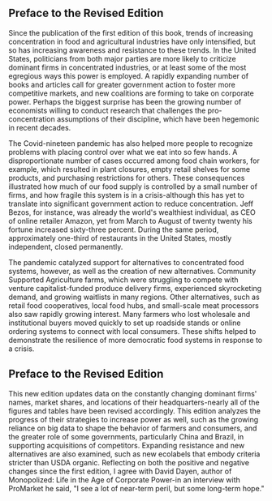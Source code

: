 ## Preface to the Revised Edition

Since the publication of the first edition of this book, trends of increasing concentration in food and agricultural industries have only intensified, but so has increasing awareness and resistance to these trends. In the United States, politicians from both major parties are more likely to criticize dominant firms in concentrated industries, or at least some of the most egregious ways this power is employed. A rapidly expanding number of books and articles call for greater government action to foster more competitive markets, and new coalitions are forming to take on corporate power. Perhaps the biggest surprise has been the growing number of economists willing to conduct research that challenges the pro-concentration assumptions of their discipline, which have been hegemonic in recent decades.

The Covid-nineteen pandemic has also helped more people to recognize problems with placing control over what we eat into so few hands. A disproportionate number of cases occurred among food chain workers, for example, which resulted in plant closures, empty retail shelves for some products, and purchasing restrictions for others. These consequences illustrated how much of our food supply is controlled by a small number of firms, and how fragile this system is in a crisis-although this has yet to translate into significant government action to reduce concentration. Jeff Bezos, for instance, was already the world's wealthiest individual, as CEO of online retailer Amazon, yet from March to August of twenty twenty his fortune increased sixty-three percent. During the same period, approximately one-third of restaurants in the United States, mostly independent, closed permanently.

The pandemic catalyzed support for alternatives to concentrated food systems, however, as well as the creation of new alternatives. Community Supported Agriculture farms, which were struggling to compete with venture capitalist-funded produce delivery firms, experienced skyrocketing demand, and growing waitlists in many regions. Other alternatives, such as retail food cooperatives, local food hubs, and small-scale meat processors also saw rapidly growing interest. Many farmers who lost wholesale and institutional buyers moved quickly to set up roadside stands or online ordering systems to connect with local consumers. These shifts helped to demonstrate the resilience of more democratic food systems in response to a crisis.


## Preface to the Revised Edition

This new edition updates data on the constantly changing dominant firms' names, market shares, and locations of their headquarters-nearly all of the figures and tables have been revised accordingly. This edition analyzes the progress of their strategies to increase power as well, such as the growing reliance on big data to shape the behavior of farmers and consumers, and the greater role of some governments, particularly China and Brazil, in supporting acquisitions of competitors. Expanding resistance and new alternatives are also examined, such as new ecolabels that embody criteria stricter than USDA organic. Reflecting on both the positive and negative changes since the first edition, I agree with David Dayen, author of Monopolized: Life in the Age of Corporate Power-in an interview with ProMarket he said, "I see a lot of near-term peril, but some long-term hope."